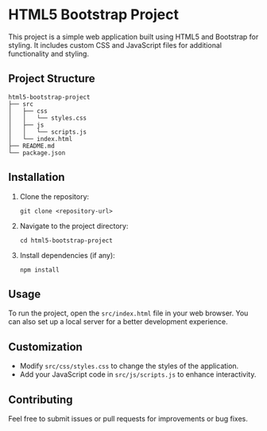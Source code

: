 # HTML5 Bootstrap Project

This project is a simple web application built using HTML5 and Bootstrap for styling. It includes custom CSS and JavaScript files for additional functionality and styling.

## Project Structure

```
html5-bootstrap-project
├── src
│   ├── css
│   │   └── styles.css
│   ├── js
│   │   └── scripts.js
│   └── index.html
├── README.md
└── package.json
```

## Installation

1. Clone the repository:
   ```
   git clone <repository-url>
   ```
2. Navigate to the project directory:
   ```
   cd html5-bootstrap-project
   ```
3. Install dependencies (if any):
   ```
   npm install
   ```

## Usage

To run the project, open the `src/index.html` file in your web browser. You can also set up a local server for a better development experience.

## Customization

- Modify `src/css/styles.css` to change the styles of the application.
- Add your JavaScript code in `src/js/scripts.js` to enhance interactivity.

## Contributing

Feel free to submit issues or pull requests for improvements or bug fixes.